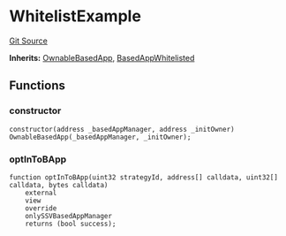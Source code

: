 # WhitelistExample
[Git Source](https://github.com/ssvlabs/based-applications/blob/f462573124548b82b6a002d4ef069bdfacf5c637/src/middleware/examples/WhitelistExample.sol)

**Inherits:**
[OwnableBasedApp](/src/middleware/modules/core+roles/OwnableBasedApp.sol/abstract.OwnableBasedApp.md), [BasedAppWhitelisted](/src/middleware/modules/BasedAppWhitelisted.sol/abstract.BasedAppWhitelisted.md)


## Functions
### constructor


```solidity
constructor(address _basedAppManager, address _initOwner) OwnableBasedApp(_basedAppManager, _initOwner);
```

### optInToBApp


```solidity
function optInToBApp(uint32 strategyId, address[] calldata, uint32[] calldata, bytes calldata)
    external
    view
    override
    onlySSVBasedAppManager
    returns (bool success);
```

